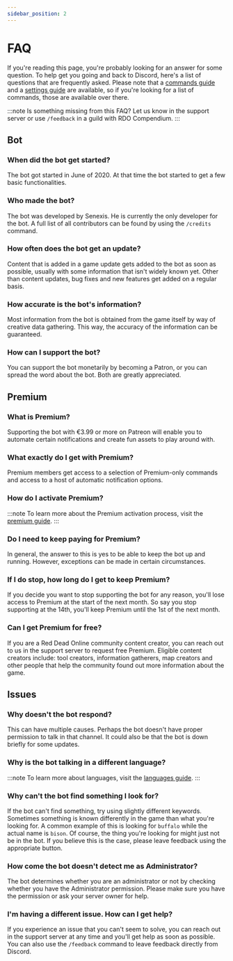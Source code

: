 ```yaml
---
sidebar_position: 2
---
```


# FAQ

If you're reading this page, you're probably looking for an answer for some question. To help get you going and back to Discord, here's a list of questions that are frequently asked.
Please note that a [commands guide](./guides/commands) and a [settings guide](./guides/settings) are available, so if you're looking for a list of commands, those are available over there.

:::note
Is something missing from this FAQ? Let us know in the support server or use `/feedback` in a guild with RDO Compendium.
:::

## Bot

### When did the bot get started?

The bot got started in June of 2020. At that time the bot started to get a few basic functionalities.

### Who made the bot?

The bot was developed by Senexis. He is currently the only developer for the bot. A full list of all contributors can be found by using the `/credits` command.

### How often does the bot get an update?

Content that is added in a game update gets added to the bot as soon as possible, usually with some information that isn't widely known yet.
Other than content updates, bug fixes and new features get added on a regular basis.

### How accurate is the bot's information?

Most information from the bot is obtained from the game itself by way of creative data gathering. This way, the accuracy of the information can be guaranteed.

### How can I support the bot?

You can support the bot monetarily by becoming a Patron, or you can spread the word about the bot. Both are greatly appreciated.

## Premium

### What is Premium?

Supporting the bot with €3.99 or more on Patreon will enable you to automate certain notifications and create fun assets to play around with.

### What exactly do I get with Premium?

Premium members get access to a selection of Premium-only commands and access to a host of automatic notification options.

### How do I activate Premium?

:::note
To learn more about the Premium activation process, visit the [premium guide](./guides/premium).
:::

### Do I need to keep paying for Premium?

In general, the answer to this is yes to be able to keep the bot up and running. However, exceptions can be made in certain circumstances.

### If I do stop, how long do I get to keep Premium?

If you decide you want to stop supporting the bot for any reason, you'll lose access to Premium at the start of the next month.
So say you stop supporting at the 14th, you'll keep Premium until the 1st of the next month.

### Can I get Premium for free?

If you are a Red Dead Online community content creator, you can reach out to us in the support server to request free Premium.
Eligible content creators include: tool creators, information gatherers, map creators and other people that help the community found out more information about the game.

## Issues

### Why doesn't the bot respond?

This can have multiple causes. Perhaps the bot doesn't have proper permission to talk in that channel. It could also be that the bot is down briefly for some updates.

### Why is the bot talking in a different language?

:::note
To learn more about languages, visit the [languages guide](./guides/languages).
:::

### Why can't the bot find something I look for?

If the bot can't find something, try using slightly different keywords. Sometimes something is known differently in the game than what you're looking for.
A common example of this is looking for `buffalo` while the actual name is `bison`. Of course, the thing you're looking for might just not be in the bot.
If you believe this is the case, please leave feedback using the appropriate button.

### How come the bot doesn't detect me as Administrator?

The bot determines whether you are an administrator or not by checking whether you have the Administrator permission. Please make sure you have the permission or ask your server owner for help.

### I'm having a different issue. How can I get help?

If you experience an issue that you can't seem to solve, you can reach out in the support server at any time and you'll get help as soon as possible. You can also use the `/feedback` command
to leave feedback directly from Discord.
